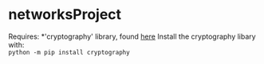 ﻿# networksProject
Requires:
*'cryptography' library, found [here](https://pypi.org/project/cryptography/)
Install the cryptography libary with:  
```python -m pip install cryptography```
